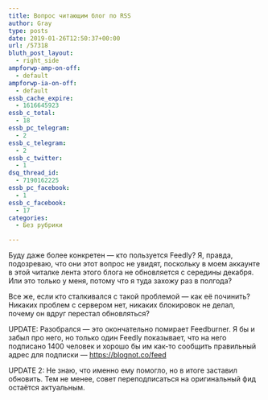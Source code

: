 ```yaml
---
title: Вопрос читающим блог по RSS
author: Gray
type: posts
date: 2019-01-26T12:50:37+00:00
url: /57318
bluth_post_layout:
  - right_side
ampforwp-amp-on-off:
  - default
ampforwp-ia-on-off:
  - default
essb_cache_expire:
  - 1616645923
essb_c_total:
  - 18
essb_pc_telegram:
  - 2
essb_c_telegram:
  - 2
essb_c_twitter:
  - 1
dsq_thread_id:
  - 7190162225
essb_pc_facebook:
  - 1
essb_c_facebook:
  - 17
categories:
  - Без рубрики

---
```








Буду даже более конкретен — кто пользуется Feedly? Я, правда, подозреваю, что они этот вопрос не увидят, поскольку в моем аккаунте в этой читалке лента этого блога не обновляется с середины декабря. Или это только у меня, потому что я туда захожу раз в полгода?

Все же, если кто сталкивался с такой проблемой — как её починить? Никаких проблем с сервером нет, никаких блокировок не делал, почему он вдруг перестал обновляться?

UPDATE: Разобрался — это окончательно помирает Feedburner. Я бы и забыл про него, но только один Feedly показывает, что на него подписано 1400 человек и хорошо бы им как-то сообщить правильный адрес для подписки — <https://blognot.co/feed>

UPDATE 2: Не знаю, что именно ему помогло, но в итоге заставил обновить. Тем не менее, совет переподписаться на оригинальный фид остаётся актуальным.